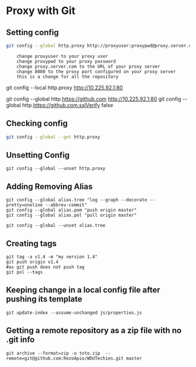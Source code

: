 # Proxy with Git

## Setting config

```bash
git config --global http.proxy http://proxyuser:proxypwd@proxy.server.com:8080
```

        change proxyuser to your proxy user
        change proxypwd to your proxy password
        change proxy.server.com to the URL of your proxy server
        change 8080 to the proxy port configured on your proxy server
        this is a change for all the repository

git config --local http.proxy http://10.225.92.1:80

git config --global http.https://github.com http://10.225.92.1:80
git config --global http.https://github.com.sslVerify false

## Checking config

```bash
git config --global --get http.proxy
```

## Unsetting Config

```shell
git config --global --unset http.proxy
```

## Adding Removing Alias

```shell
git config --global alias.tree "log --graph --decorate --pretty=oneline --abbrev-commit"
git config --global alias.pom "push origin master"
git config --global alias.pol "pull origin master"

git config --global --unset alias.tree
```

## Creating tags
```shell
git tag -a v1.4 -m "my version 1.4"
git push origin v1.4 
#as git push does not push tag
git pol --tags
```

## Keeping change in a local config file after pushing its template
```shell
git update-index --assume-unchanged js/properties.js 
```

## Getting a remote repository as a zip file with no .git info
```shell
git archive --format=zip -o toto.zip  --remote=git@github.com:RezoApio/WDUTechies.git master
```
